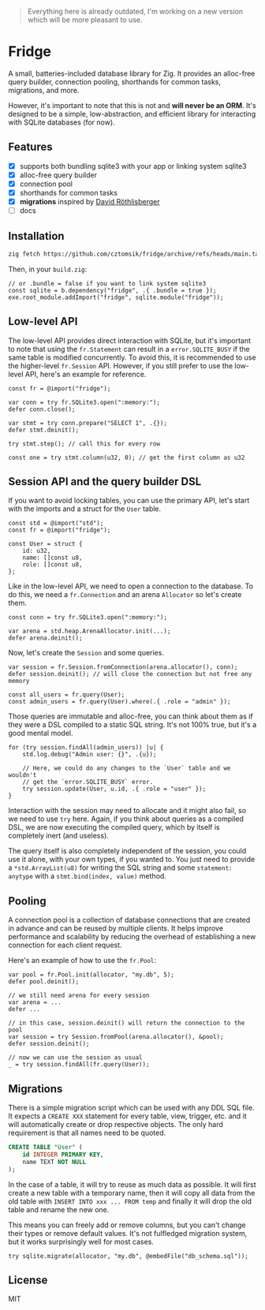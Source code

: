 > Everything here is already outdated, I'm working on a new version which will
> be more pleasant to use.

# Fridge

A small, batteries-included database library for Zig. It provides an alloc-free
query builder, connection pooling, shorthands for common tasks, migrations, and
more.

However, it's important to note that this is not and **will never be an ORM**.
It's designed to be a simple, low-abstraction, and efficient library for
interacting with SQLite databases (for now).

## Features

- [x] supports both bundling sqlite3 with your app or linking system sqlite3
- [x] alloc-free query builder
- [x] connection pool
- [x] shorthands for common tasks
- [x] **migrations** inspired by [David Röthlisberger](https://david.rothlis.net/declarative-schema-migration-for-sqlite/)
- [ ] docs

## Installation

```sh
zig fetch https://github.com/cztomsik/fridge/archive/refs/heads/main.tar.gz --save
```

Then, in your `build.zig`:

```zig
// or .bundle = false if you want to link system sqlite3
const sqlite = b.dependency("fridge", .{ .bundle = true });
exe.root_module.addImport("fridge", sqlite.module("fridge"));
```

## Low-level API

The low-level API provides direct interaction with SQLite, but it's important to
note that using the `fr.Statement` can result in a `error.SQLITE_BUSY` if the same
table is modified concurrently. To avoid this, it is recommended to use the
higher-level `fr.Session` API. However, if you still prefer to use the low-level
API, here's an example for reference.

```zig
const fr = @import("fridge");

var conn = try fr.SQLite3.open(":memory:");
defer conn.close();

var stmt = try conn.prepare("SELECT 1", .{});
defer stmt.deinit();

try stmt.step(); // call this for every row

const one = try stmt.column(u32, 0); // get the first column as u32
```

## Session API and the query builder DSL

If you want to avoid locking tables, you can use the primary API, let's start
with the imports and a struct for the `User` table.

```zig
const std = @import("std");
const fr = @import("fridge");

const User = struct {
    id: u32,
    name: []const u8,
    role: []const u8,
};
```

Like in the low-level API, we need to open a connection to the database. To do
this, we need a `fr.Connection` and an arena `Allocator` so let's create them.

```zig
const conn = try fr.SQLite3.open(":memory:");

var arena = std.heap.ArenaAllocator.init(...);
defer arena.deinit();
```

Now, let's create the `Session` and some queries.

```zig
var session = fr.Session.fromConnection(arena.allocator(), conn);
defer session.deinit(); // will close the connection but not free any memory

const all_users = fr.query(User);
const admin_users = fr.query(User).where(.{ .role = "admin" });
```

Those queries are immutable and alloc-free, you can think about them as if they
were a DSL compiled to a static SQL string. It's not 100% true, but it's a good
mental model.

```zig
for (try session.findAll(admin_users)) |u| {
    std.log.debug("Admin user: {}", .{u});

    // Here, we could do any changes to the `User` table and we wouldn't
    // get the `error.SQLITE_BUSY` error.
    try session.update(User, u.id, .{ .role = "user" });
}
```

Interaction with the session may need to allocate and it might also fail, so we
need to use `try` here. Again, if you think about queries as a compiled DSL, we
are now executing the compiled query, which by itself is completely inert
(and useless).

The query itself is also completely independent of the session, you could use
it alone, with your own types, if you wanted to. You just need to provide a
`*std.ArrayList(u8)` for writing the SQL string and some `statement: anytype`
with a `stmt.bind(index, value)` method.

## Pooling

A connection pool is a collection of database connections that are created in
advance and can be reused by multiple clients. It helps improve performance and
scalability by reducing the overhead of establishing a new connection for each
client request.

Here's an example of how to use the `fr.Pool`:

```zig
var pool = fr.Pool.init(allocator, "my.db", 5);
defer pool.deinit();

// we still need arena for every session
var arena = ...
defer ...

// in this case, session.deinit() will return the connection to the pool
var session = try Session.fromPool(arena.allocator(), &pool);
defer session.deinit();

// now we can use the session as usual
_ = try session.findAll(fr.query(User));
```

## Migrations

There is a simple migration script which can be used with any DDL SQL file. It
expects a `CREATE XXX` statement for every table, view, trigger, etc. and it
will automatically create or drop respective objects. The only hard requirement
is that all names need to be quoted.

```sql
CREATE TABLE "User" (
    id INTEGER PRIMARY KEY,
    name TEXT NOT NULL
);
```

In the case of a table, it will try to reuse as much data as possible. It will
first create a new table with a temporary name, then it will copy all data from
the old table with `INSERT INTO xxx ... FROM temp` and finally it will drop the
old table and rename the new one.

This means you can freely add or remove columns, but you can't change their
types or remove default values. It's not fulfledged migration system, but it
works surprisingly well for most cases.

```zig
try sqlite.migrate(allocator, "my.db", @embedFile("db_schema.sql"));
```

## License

MIT
